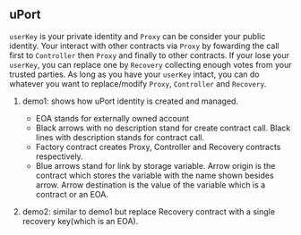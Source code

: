 ## uPort

`userKey` is your private identity and `Proxy` can be consider your public identity. Your interact with other contracts via `Proxy` by fowarding the call first to `Controller` then `Proxy` and finally to other contracts. If your lose your `userKey`, you can replace one by `Recovery` collecting enough votes from your trusted parties. As long as you have your `userKey` intact, you can do whatever you want to replace/modify `Proxy`, `Controller` and `Recovery`.

1. demo1: shows how uPort identity is created and managed.
    * EOA stands for externally owned account
    * Black arrows with no description stand for create contract call. Black lines with description stands for contract call.
    * Factory contract creates Proxy, Controller and Recovery contracts respectively.
    * Blue arrows stand for link by storage variable. Arrow origin is the contract which stores the variable with the name shown besides arrow. Arrow destination is the value of the variable which is a contract or an EOA.

2. demo2: similar to demo1 but replace Recovery contract with a single recovery key(which is an EOA).